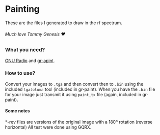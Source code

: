 # Painting

These are the files I generated to draw in the rf spectrum.

###### Much love Tommy Genesis :heart:

### What you need?

[GNU Radio](https://www.gnuradio.org/) and [gr-apint](https://github.com/drmpeg/gr-paint).

### How to use?

Convert your images to `.tga` and then convert then to `.bin` using the included `tgatoluma` tool (included in gr-paint). When you have the `.bin` file for your image just transmit it using `paint_tx` file (again, included in gr-paint).

#### Some notes

*-rev files are versions of the original image with a 180º rotation (reverse horizontal)
All test were done using GQRX.
